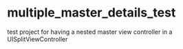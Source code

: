 # multiple_master_details_test

test project for having a nested master view controller in a UISplitViewController
